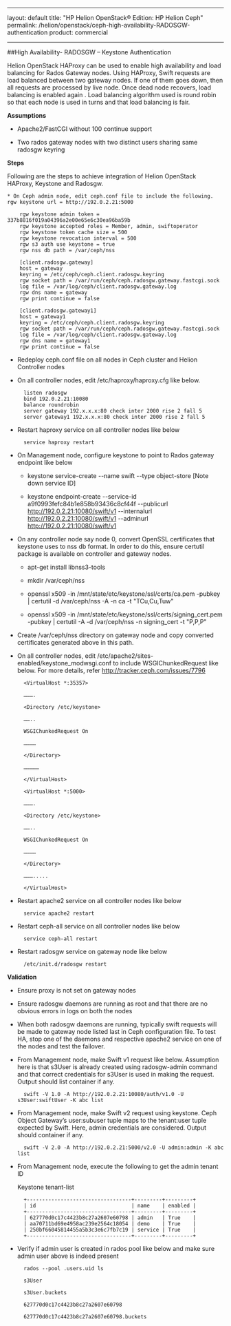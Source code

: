 
---
layout: default
title: "HP Helion OpenStack&#174; Edition: HP Helion Ceph"
permalink: /helion/openstack/ceph-high-availability-RADOSGW-authentication
product: commercial

---
<!--UNDER REVISION-->


<script>

function PageRefresh {
onLoad="window.refresh"
}

PageRefresh();

</script>
<!--
<p style="font-size: small;"> <a href="/helion/openstack/install-beta/kvm/">&#9664; PREV</a> | <a href="/helion/openstack/install-beta-overview/">&#9650; UP</a> | <a href="/helion/openstack/install-beta/esx/">NEXT &#9654;</a> </p>--->


##High Availability- RADOSGW – Keystone Authentication

Helion OpenStack HAProxy can be used to enable high availability and load balancing for Rados Gateway nodes. Using HAProxy, Swift requests are load balanced between two gateway nodes. If one of them goes down, then all requests are processed by live node. Once dead node recovers, load balancing is enabled again . Load balancing algorithm used is round robin so that each node is used in turns and that load balancing is fair.

**Assumptions**

* Apache2/FastCGI without 100 continue support

* Two rados gateway nodes with two distinct users sharing same radosgw keyring

**Steps**

Following are the steps to achieve integration of Helion OpenStack HAProxy, Keystone and Radosgw.

	* On Ceph admin node, edit ceph.conf file to include the following. rgw keystone url = http://192.0.2.21:5000

		rgw keystone admin token = 337b8816f019a04396a2e00e65e6c30ea96ba59b
		rgw keystone accepted roles = Member, admin, swiftoperator
		rgw keystone token cache size = 500
		rgw keystone revocation interval = 500
		rgw s3 auth use keystone = true
		rgw nss db path = /var/ceph/nss
		
		[client.radosgw.gateway]
		host = gateway
		keyring = /etc/ceph/ceph.client.radosgw.keyring
		rgw socket path = /var/run/ceph/ceph.radosgw.gateway.fastcgi.sock
		log file = /var/log/ceph/client.radosgw.gateway.log
		rgw dns name = gateway
		rgw print continue = false
		
		[client.radosgw.gateway1]
		host = gateway1
		keyring = /etc/ceph/ceph.client.radosgw.keyring
		rgw socket path = /var/run/ceph/ceph.radosgw.gateway.fastcgi.sock
		log file = /var/log/ceph/client.radosgw.gateway.log
		rgw dns name = gateway1
		rgw print continue = false

* Redeploy ceph.conf file on all nodes in Ceph cluster and Helion Controller nodes

* On all controller nodes, edit /etc/haproxy/haproxy.cfg like below.

		listen radosgw
		bind 192.0.2.21:10080
		balance roundrobin
		server gateway 192.x.x.x:80 check inter 2000 rise 2 fall 5
		server gateway1 192.x.x.x:80 check inter 2000 rise 2 fall 5

* Restart haproxy service on all controller nodes like below

		service haproxy restart

* On Management node, configure keystone to point to Rados gateway endpoint like below

	* keystone service-create --name swift --type object-store [Note down service ID]

	* keystone endpoint-create --service-id a9f0993fefc84b1e858b93436c8cf44f --publicurl http://192.0.2.21:10080/swift/v1 --internalurl http://192.0.2.21:10080/swift/v1 --adminurl http://192.0.2.21:10080/swift/v1

* On any controller node say node 0, convert OpenSSL certificates that keystone uses to nss db format. In order to do this, ensure certutil package is available on controller and gateway nodes.

	* apt-get install libnss3-tools

	* mkdir /var/ceph/nss

	* openssl x509 -in /mnt/state/etc/keystone/ssl/certs/ca.pem -pubkey | certutil -d /var/ceph/nss -A -n ca -t "TCu,Cu,Tuw"

	* openssl x509 -in /mnt/state/etc/keystone/ssl/certs/signing_cert.pem -pubkey | certutil -A -d /var/ceph/nss -n signing_cert -t "P,P,P"

* Create /var/ceph/nss directory on gateway node and copy converted certificates generated above in this path.

* On all controller nodes, edit /etc/apache2/sites-enabled/keystone_modwsgi.conf to include WSGIChunkedRequest like below. For more details, refer http://tracker.ceph.com/issues/7796

		<VirtualHost *:35357>
		
		……….
		
		<Directory /etc/keystone>
		
		……..
		
		WSGIChunkedRequest On
		
		…………
		
		</Directory>
		
		……………
		
		</VirtualHost>
		
		<VirtualHost *:5000>
		
		……….
		
		<Directory /etc/keystone>
		
		……..
		
		WSGIChunkedRequest On
		
		…………
		
		</Directory>
		
		……….....
		
		</VirtualHost>

* Restart apache2 service on all controller nodes like below
	
		service apache2 restart

* Restart ceph-all service on all controller nodes like below

		service ceph-all restart

* Restart radosgw service on gateway node like below

		/etc/init.d/radosgw restart

**Validation**

* Ensure proxy is not set on gateway nodes

* Ensure radosgw daemons are running as root and that there are no obvious errors in logs on both the nodes

* When both radosgw daemons are running, typically swift requests will be made to gateway node listed last in Ceph configuration file. To test HA, stop one of the daemons and respective apache2 service on one of the nodes and test the failover.

* From Management node, make Swift v1 request like below. Assumption here is that s3User is already created using radosgw-admin command and that correct credentials for s3User is used in making the request. Output should list container if any.

		swift -V 1.0 -A http://192.0.2.21:10080/auth/v1.0 -U s3User:swiftUser -K abc list

* From Management node, make Swift v2 request using keystone. Ceph Object Gateway’s user:subuser tuple maps to the tenant:user tuple expected by Swift. Here, admin credentials are considered. Output should container if any.

		swift -V 2.0 -A http://192.0.2.21:5000/v2.0 -U admin:admin -K abc list

* From Management node, execute the following to get the admin tenant ID

	Keystone tenant-list

		+----------------------------------+---------+---------+
		| id 							   | name    | enabled |
		+----------------------------------+---------+---------+
		| 627770d0c17c4423b8c27a2607e60798 | admin 	 | True    |
		| aa70711bd69e4958ac239e2564c18054 | demo    | True    |
		| 250bf66045814455a5b3c3e6c7fb7c19 | service | True    |
		+----------------------------------+---------+---------+

* Verify if admin user is created in rados pool like below and make sure admin user above is indeed present

		rados --pool .users.uid ls
		
		s3User
		
		s3User.buckets
		
		627770d0c17c4423b8c27a2607e60798
		
		627770d0c17c4423b8c27a2607e60798.buckets

